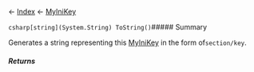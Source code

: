 ← [Index](Api-Index) ← [MyIniKey](VRage.Game.ModAPI.Ingame.Utilities.MyIniKey)

```csharp[string](System.String) ToString()```##### Summary

Generates a string representing this [MyIniKey](VRage.Game.ModAPI.Ingame.Utilities.MyIniKey) in the form of`section/key`.

##### Returns



